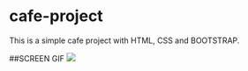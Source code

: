 # cafe-project

This is a simple cafe project with HTML, CSS and BOOTSTRAP.


##SCREEN GIF
![](cafe.gif)
